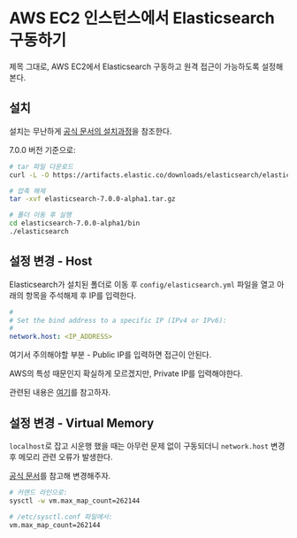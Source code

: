 # AWS EC2 인스턴스에서 Elasticsearch 구동하기

제목 그대로, AWS EC2에서 Elasticsearch 구동하고 원격 접근이 가능하도록 설정해본다.

## 설치

설치는 무난하게 [공식 문서의 설치과정](https://www.elastic.co/guide/en/elasticsearch/guide/master/running-elasticsearch.html)을 참조한다.

7.0.0 버전 기준으로:

``` sh
# tar 파일 다운로드
curl -L -O https://artifacts.elastic.co/downloads/elasticsearch/elasticsearch-7.0.0-alpha1.tar.gz

# 압축 해제
tar -xvf elasticsearch-7.0.0-alpha1.tar.gz

# 폴더 이동 후 실행
cd elasticsearch-7.0.0-alpha1/bin
./elasticsearch
```

## 설정 변경 - Host

Elasticsearch가 설치된 폴더로 이동 후 `config/elasticsearch.yml` 파일을 열고 아래의 항목을 주석해제 후 IP를 입력한다.

``` yml
#
# Set the bind address to a specific IP (IPv4 or IPv6):
#
network.host: <IP_ADDRESS>
```

여기서 주의해야할 부분 - Public IP를 입력하면 접근이 안된다.

AWS의 특성 때문인지 확실하게 모르겠지만, Private IP를 입력해야한다.


관련된 내용은 [여기](https://discuss.elastic.co/t/elasticsearch-5-0-1-fails-to-start-on-aws-with-discovery-ec2-bindexception-cannot-assign-requested-address/66524)를 참고하자.

## 설정 변경 - Virtual Memory

`localhost`로 잡고 시운행 했을 때는 아무런 문제 없이 구동되더니 `network.host` 변경 후 메모리 관련 오류가 발생한다.

[공식 문서](https://www.elastic.co/guide/en/elasticsearch/reference/current/vm-max-map-count.html)를 참고해 변경해주자.

``` sh
# 커맨드 라인으로:
sysctl -w vm.max_map_count=262144

# /etc/sysctl.conf 파일에서:
vm.max_map_count=262144
```